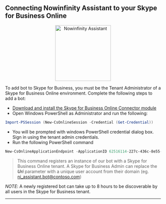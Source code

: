 
## Connecting Nowinfinity Assistant to your Skype for Business Online
<p align="center">
  <img align="bottom" alt="Nowinfinity Assistant" width="180" src="https://assistant.leo.nowinfinity.com.au/content/png_tr.png">
</p>
To add bot to Skype for Business, you must be the Tenant Administrator of a Skype for Business Online environment. Complete the following steps to add a bot:

- [Download and install the Skype for Business Online Connector module](http://go.microsoft.com/fwlink/?LinkId=294688)
- Open Windows PowerShell as Administrator and run the following:<br/>
```powershell 
Import-PSSession (New-CsOnlineSession -Credential (Get-Credential)) 
```
- You will be prompted with windows PowerShell credential dialog box. Sign in using the tenant admin credentials.
- Run the following PowerShell command <br/>
```powershell 
New-CsOnlineApplicationEndpoint -ApplicationID 62516114-227c-436c-8e55-e7dcf50e7474 -Name "Rosie - Nowinfinity Assistant" -Uri sip:ni_assistant.bot@yourdomain.com 
```
>This command registers an instance of our bot with a Skype for Business Online tenant. A Skype for Business Admin can replace the **_Uri_** parameter with a unique user account from their domain (eg. ni_assistant.bot@contoso.com)

_NOTE_: A newly registered bot can take up to 8 hours to be discoverable by all users in the Skype for Business tenant.
***
[//]: # (Resources: https://skypeappregistration.azurewebsites.net/bot/62516114-227c-436c-8e55-e7dcf50e7474 , https://msdn.microsoft.com/en-us/skype/Skype-For-Business-Bot-Framework/docs/overview)

